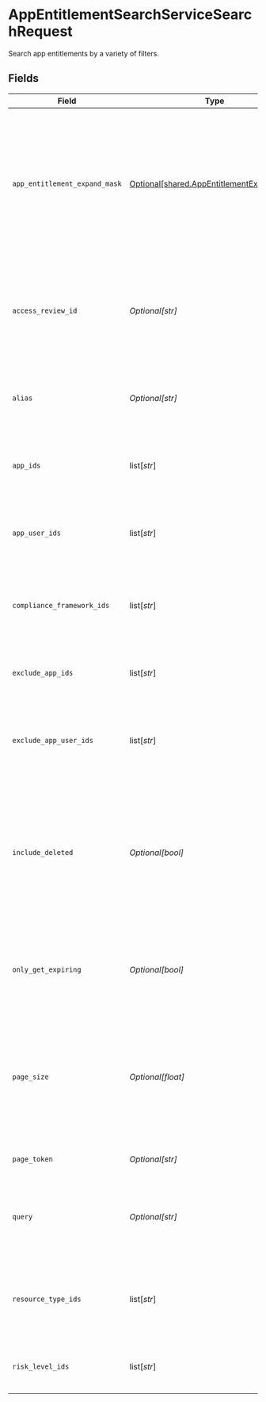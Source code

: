# AppEntitlementSearchServiceSearchRequest

Search app entitlements by a variety of filters.


## Fields

| Field                                                                                                                                     | Type                                                                                                                                      | Required                                                                                                                                  | Description                                                                                                                               |
| ----------------------------------------------------------------------------------------------------------------------------------------- | ----------------------------------------------------------------------------------------------------------------------------------------- | ----------------------------------------------------------------------------------------------------------------------------------------- | ----------------------------------------------------------------------------------------------------------------------------------------- |
| `app_entitlement_expand_mask`                                                                                                             | [Optional[shared.AppEntitlementExpandMask]](undefined/models/shared/appentitlementexpandmask.md)                                          | :heavy_minus_sign:                                                                                                                        | The app entitlement expand mask allows the user to get additional information when getting responses containing app entitlement views.    |
| `access_review_id`                                                                                                                        | *Optional[str]*                                                                                                                           | :heavy_minus_sign:                                                                                                                        | Search for app entitlements that are being reviewed as part of this access review campaign.                                               |
| `alias`                                                                                                                                   | *Optional[str]*                                                                                                                           | :heavy_minus_sign:                                                                                                                        | Search for app entitlements that have this alias (exact match).                                                                           |
| `app_ids`                                                                                                                                 | list[*str*]                                                                                                                               | :heavy_minus_sign:                                                                                                                        | Search for app entitlements contained in any of these apps.                                                                               |
| `app_user_ids`                                                                                                                            | list[*str*]                                                                                                                               | :heavy_minus_sign:                                                                                                                        | Search for app entitlements that are granted to any of these app user ids.                                                                |
| `compliance_framework_ids`                                                                                                                | list[*str*]                                                                                                                               | :heavy_minus_sign:                                                                                                                        | Search for app entitlements that are part of these compliace frameworks.                                                                  |
| `exclude_app_ids`                                                                                                                         | list[*str*]                                                                                                                               | :heavy_minus_sign:                                                                                                                        | Exclude app entitlements from the results that are in these app IDs.                                                                      |
| `exclude_app_user_ids`                                                                                                                    | list[*str*]                                                                                                                               | :heavy_minus_sign:                                                                                                                        | Exclude app entitlements from the results that these app users have granted.                                                              |
| `include_deleted`                                                                                                                         | *Optional[bool]*                                                                                                                          | :heavy_minus_sign:                                                                                                                        | Include deleted app entitlements, this includes app entitlements that have a deleted parent object (app, app resource, app resource type) |
| `only_get_expiring`                                                                                                                       | *Optional[bool]*                                                                                                                          | :heavy_minus_sign:                                                                                                                        | Restrict results to only those who have expiring app entitlement user bindings.                                                           |
| `page_size`                                                                                                                               | *Optional[float]*                                                                                                                         | :heavy_minus_sign:                                                                                                                        | The pageSize where 0 <= pageSize <= 100. Values < 10 will be set to 10. A value of 0 returns the default page size (currently 25)         |
| `page_token`                                                                                                                              | *Optional[str]*                                                                                                                           | :heavy_minus_sign:                                                                                                                        | The pageToken field.                                                                                                                      |
| `query`                                                                                                                                   | *Optional[str]*                                                                                                                           | :heavy_minus_sign:                                                                                                                        | Query the app entitlements with a fuzzy search on display name and description.                                                           |
| `resource_type_ids`                                                                                                                       | list[*str*]                                                                                                                               | :heavy_minus_sign:                                                                                                                        | Search for app entitlements that are for items on these resource types.                                                                   |
| `risk_level_ids`                                                                                                                          | list[*str*]                                                                                                                               | :heavy_minus_sign:                                                                                                                        | Search for app entitlements with these risk levels.                                                                                       |